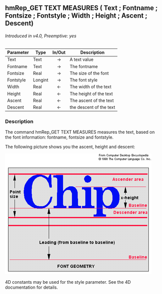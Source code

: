 ## hmRep_GET TEXT MEASURES ( Text ; Fontname ; Fontsize ; Fontstyle ; Width ; Height ; Ascent ; Descent)
###### Introduced in v4.0, Preemptive: yes

|Parameter|Type|In/Out|Description
|---|---|:---:|---
|Text|Text|→|A text value
|Fontname|Text|→|The fontname
|Fontsize|Real|→|The size of the font
|Fontstyle|Longint|→|The font style
|Width|Real|←|The width of the text
|Height|Real|←|The height of the text
|Ascent|Real|←|The ascent of the text
|Descent|Real|←|the descent of the text

### Description
The command hmRep_GET TEXT MEASURES measures the text, based on the font information: fontname, fontsize and fontstyle.

The following picture shows you the ascent, height and descent:

![Font ascent descent](../Pictures/FontAscentDescent.png)

4D constants may be used for the style parameter. See the 4D documentation for details.
